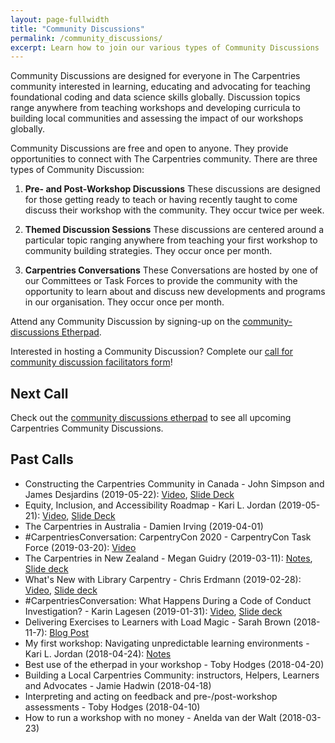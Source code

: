 ```yaml
---
layout: page-fullwidth
title: "Community Discussions"
permalink: /community_discussions/
excerpt: Learn how to join our various types of Community Discussions
---
```


Community Discussions are designed for everyone in The Carpentries community interested in learning, educating and advocating for teaching foundational coding and data science skills globally. Discussion topics range anywhere from teaching workshops and developing curricula to building local communities and assessing the impact of our workshops globally.

Community Discussions are free and open to anyone. They provide opportunities to connect with The Carpentries community. There are three types of Community Discussion:

1. __Pre- and Post-Workshop Discussions__ These discussions are designed for those getting ready to teach or having recently taught to come discuss their workshop with the community. They occur twice per week.

2. __Themed Discussion Sessions__ These discussions are centered around a particular topic ranging anywhere from teaching your first workshop to community building strategies. They occur once per month.

3.	__Carpentries Conversations__ These Conversations are hosted by one of our Committees or Task Forces to provide the community with the opportunity to learn about and discuss new developments and programs in our organisation. They occur once per month.

Attend any Community Discussion by signing-up on the [community-discussions Etherpad](https://pad.carpentries.org/community-discussions).

Interested in hosting a Community Discussion? Complete our [call for community discussion facilitators form](https://goo.gl/forms/STUEN15QWrlPlhm92)!

## Next Call
Check out the [community discussions etherpad](https://pad.carpentries.org/community-discussions) to see all upcoming Carpentries Community Discussions.   
 
## Past Calls
* Constructing the Carpentries Community in Canada - John Simpson and James Desjardins (2019-05-22): [Video](https://www.youtube.com/watch?v=CVzkwAFYTz8), [Slide Deck](https://docs.google.com/presentation/d/1xVeYlLv8hap46HLfw3sRxY4K9iidb1VvHi46tSp1jZQ/edit#slide=id.g3b8317a2f2_1_36) 
* Equity, Inclusion, and Accessibility Roadmap - Kari L. Jordan (2019-05-21): [Video](https://www.youtube.com/watch?v=npJcMKUKVwc), [Slide Deck](https://docs.google.com/presentation/d/1zzRVatAVhxJ4eVWqAezsUCVNbQHWGlBRzsPfCUM-pl8/edit?usp=sharing)
* The Carpentries in Australia - Damien Irving (2019-04-01)
* #CarpentriesConversation: CarpentryCon 2020 - CarpentryCon Task Force (2019-03-20): [Video](https://www.youtube.com/watch?v=pGsnqPTf6yA)
* The Carpentries in New Zealand - Megan Guidry (2019-03-11): [Notes](https://docs.google.com/document/d/1W1DhgBoOSdPCa17SWcALiP1Zxg4VNAj_KHe2-trKZpk/edit?ts=5c92adb2#heading=h.d7c6siica7vj), [Slide deck](https://docs.google.com/presentation/d/1XauUAIBS4bJQcxLaguKz7FUbcbyh1EuQxzCZ1Egop4k/edit?ts=5c92acfc#slide=id.g3b8317a2f2_1_29) 
* What's New with Library Carpentry - Chris Erdmann (2019-02-28): [Video](https://youtu.be/lR0MbC95lgg), [Slide deck](https://docs.google.com/presentation/d/1bseEc15qeIflOEHm_7-Z2kd2EHRTllyMMugGd-m68D8/edit#slide=id.p) 
* #CarpentriesConversation: What Happens During a Code of Conduct Investigation? - Karin Lagesen (2019-01-31): [Video](https://www.youtube.com/watch?v=7t1L8tN-Ygk), [Slide deck](https://docs.google.com/presentation/d/10eLnpfiIjkyZUd9yYlHJAqP_HeQcLJ07L_XAKRzVKiE/edit#slide=id.g3b8317a2f2_1_66)    
* Delivering Exercises to Learners with Load Magic - Sarah Brown (2018-11-7): [Blog Post](https://carpentries.org/blog/2018/11/delivering-exercises/)      
* My first workshop: Navigating unpredictable learning environments - Kari L. Jordan (2018-04-24): [Notes](https://docs.google.com/document/d/1dxzZ74PC0RA5NQTSuUivBh-518X1im0nsB0ykvLozJM/edit?usp=sharing)      
* Best use of the etherpad in your workshop - Toby Hodges (2018-04-20)      
* Building a Local Carpentries Community: instructors, Helpers, Learners and Advocates - Jamie Hadwin (2018-04-18)      
* Interpreting and acting on feedback and pre-/post-workshop assessments - Toby Hodges (2018-04-10)      
* How to run a workshop with no money - Anelda van der Walt (2018-03-23)    
